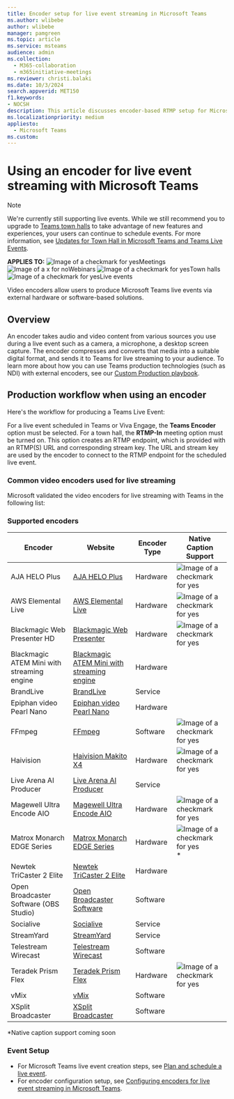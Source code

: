 ```yaml
---
title: Encoder setup for live event streaming in Microsoft Teams
ms.author: wlibebe
author: wlibebe
manager: pamgreen
ms.topic: article
ms.service: msteams
audience: admin
ms.collection: 
  - M365-collaboration
  - m365initiative-meetings
ms.reviewer: christi.balaki
ms.date: 10/3/2024
search.appverid: MET150
f1.keywords:
- NOCSH
description: This article discusses encoder-based RTMP setup for Microsoft Teams streaming events.
ms.localizationpriority: medium
appliesto: 
  - Microsoft Teams
ms.custom:
---
```



# Using an encoder for live event streaming with Microsoft Teams

> [!NOTE]
> We're currently still supporting live events. While we still recommend you to upgrade to [Teams town halls](plan-town-halls.md) to take advantage of new features and experiences, your users can continue to schedule events. For more information, see [Updates for Town Hall in Microsoft Teams and Teams Live Events](https://techcommunity.microsoft.com/t5/microsoft-teams-blog/extension-for-teams-live-events-retirement/ba-p/4148352).

**APPLIES TO:** ![Image of a checkmark for yes](/office/media/icons/success-teams.png)Meetings ![Image of a x for no](/office/media/icons/cancel-teams.png)Webinars ![Image of a checkmark for yes](/office/media/icons/success-teams.png)Town halls ![Image of a checkmark for yes](/office/media/icons/success-teams.png)Live events

Video encoders allow users to produce Microsoft Teams live events via external hardware or software-based solutions.

## Overview

An encoder takes audio and video content from various sources you use during a live event such as a camera, a microphone, a desktop screen capture. The encoder compresses and converts that media into a suitable digital format, and sends it to Teams for live streaming to your audience. To learn more about how you can use Teams production technologies (such as NDI) with external encoders, see our [Custom Production playbook](https://aka.ms/CustomProductionVEP).

## Production workflow when using an encoder

Here's the workflow for producing a Teams Live Event:

For a live event scheduled in Teams or Viva Engage, the **Teams Encoder** option must be selected. For a town hall, the **RTMP-In** meeting option must be turned on. This option creates an RTMP endpoint, which is provided with an RTMP(S) URL and corresponding stream key. The URL and stream key are used by the encoder to connect to the RTMP endpoint for the scheduled live event.

### Common video encoders used for live streaming

Microsoft validated the video encoders for live streaming with Teams in the following list:

### Supported encoders

|Encoder                                |Website  |Encoder Type|Native Caption Support|
|---------------------------------------|---------|---------|---------|
|AJA HELO Plus                          |[AJA HELO Plus](https://www.aja.com/products/helo-plus) |Hardware|![Image of a checkmark for yes](/office/media/icons/success-teams.png)|
|AWS Elemental Live                     |[AWS Elemental Live](https://aws.amazon.com/elemental-live/) |Hardware|![Image of a checkmark for yes](/office/media/icons/success-teams.png)|
|Blackmagic Web Presenter HD            |[Blackmagic Web Presenter](https://www.blackmagicdesign.com/products/blackmagicwebpresenter) |Hardware|![Image of a checkmark for yes](/office/media/icons/success-teams.png)|
|Blackmagic ATEM Mini with streaming engine               |[Blackmagic ATEM Mini with streaming engine](https://www.blackmagicdesign.com/products/atemmini) |Hardware||
|BrandLive                              |[BrandLive](https://www.brandlive.com/) |Service||
|Epiphan video Pearl Nano               |[Epiphan video Pearl Nano](https://www.epiphan.com/products/pearl-nano/) |Hardware||
|FFmpeg                                 |[FFmpeg](https://ffmpeg.org/) |Software|![Image of a checkmark for yes](/office/media/icons/success-teams.png)|
|Haivision                              |[Haivision Makito X4](https://www.haivision.com/microsoft/stream) |Hardware|![Image of a checkmark for yes](/office/media/icons/success-teams.png)|
|Live Arena AI Producer                 |[Live Arena AI Producer](https://www.livearena.com/) |Service||
|Magewell Ultra Encode AIO              |[Magewell Ultra Encode AIO](https://www.magewell.com/ultra-encode-aio) |Hardware|![Image of a checkmark for yes](/office/media/icons/success-teams.png)|
|Matrox Monarch EDGE Series             |[Matrox Monarch EDGE Series](https://video.matrox.com/en/products/encoders-decoders/monarch-edge-series) |Hardware|![Image of a checkmark for yes](/office/media/icons/success-teams.png)*|
|Newtek TriCaster 2 Elite               |[Newtek TriCaster 2 Elite](https://www.vizrt.com/products/tricaster/tricaster-2-elite/) |Hardware||
|Open Broadcaster Software (OBS Studio) |[Open Broadcaster Software](https://obsproject.com/) |Software||
|Socialive                              |[Socialive](https://socialive.us/) |Service||
|StreamYard                             |[StreamYard](https://streamyard.com/) |Service||
|Telestream Wirecast                    |[Telestream Wirecast](https://www.telestream.net/wirecast/overview.htm) |Software||
|Teradek Prism Flex                     |[Teradek Prism Flex](https://teradek.com/pages/prism) |Hardware|![Image of a checkmark for yes](/office/media/icons/success-teams.png)|
|vMix                                   |[vMix](https://www.vmix.com/) |Software||
|XSplit Broadcaster                     |[XSplit Broadcaster](https://www.xsplit.com/) |Software||

*Native caption support coming soon

### Event Setup

- For Microsoft Teams live event creation steps, see [Plan and schedule a live event](https://support.microsoft.com/office/plan-and-schedule-a-live-event-f92363a0-6d98-46d2-bdd9-f2248075e502).
- For encoder configuration setup, see [Configuring encoders for live event streaming in Microsoft Teams](/microsoftteams/teams-encoder-configuration).
